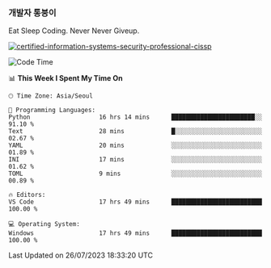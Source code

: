 ### 개발자 통붕이
Eat Sleep Coding.
Never Never Giveup.

[![certified-information-systems-security-professional-cissp](https://user-images.githubusercontent.com/44606727/157613689-acd84ec6-5f8f-4e79-89d9-a8d51f033634.png)](https://www.credly.com/badges/f394a010-85a0-450b-9136-8043af01d71c/public_url)

<!--START_SECTION:waka-->
![Code Time](http://img.shields.io/badge/Code%20Time-1%2C671%20hrs%206%20mins-blue)

📊 **This Week I Spent My Time On** 

```text
🕑︎ Time Zone: Asia/Seoul

💬 Programming Languages: 
Python                   16 hrs 14 mins      ███████████████████████░░   91.10 % 
Text                     28 mins             █░░░░░░░░░░░░░░░░░░░░░░░░   02.67 % 
YAML                     20 mins             ░░░░░░░░░░░░░░░░░░░░░░░░░   01.89 % 
INI                      17 mins             ░░░░░░░░░░░░░░░░░░░░░░░░░   01.62 % 
TOML                     9 mins              ░░░░░░░░░░░░░░░░░░░░░░░░░   00.89 % 

🔥 Editors: 
VS Code                  17 hrs 49 mins      █████████████████████████   100.00 % 

💻 Operating System: 
Windows                  17 hrs 49 mins      █████████████████████████   100.00 % 
```


 Last Updated on 26/07/2023 18:33:20 UTC
<!--END_SECTION:waka-->
